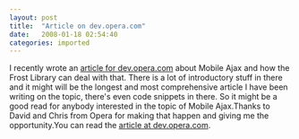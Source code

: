 ```yaml
---
layout: post
title:  "Article on dev.opera.com"
date:   2008-01-18 02:54:40
categories: imported
---
```

I recently wrote an [article for dev.opera.com][1] about Mobile Ajax and how the Frost Library can deal with that. There is a lot of introductory stuff in there and it might will be the longest and most comprehensive article I have been writing on the topic, there's even code snippets in there. So it might be a good read for anybody interested in the topic of Mobile Ajax.Thanks to David and Chris from Opera for making that happen and giving me the opportunity.You can read the [article at dev.opera.com][1].

[1]: http://dev.opera.com/articles/view/mobile-ajax-and-the-frost-ajax-library/